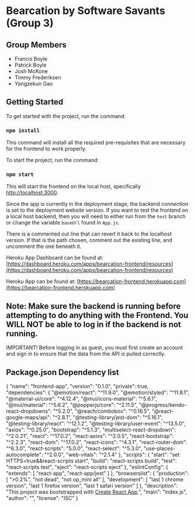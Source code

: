 # Bearcation by Software Savants (Group 3)

## Group Members 
- Francis Boyle
- Patrick Boyle
- Josh McKone
- Timmy Frederiksen
- Yangzekun Gao

## Getting Started

To get started with the project, run the command:

### `npm install`

This command will install all the required pre-requisites that are necessary for the frontend to work properly.

To start the project, run the command:

### `npm start`

This will start the frontend on the local host, specifically [http://localhost:3000](http://localhost:3000).

Since the app is currently in the deployment stage, the backend connection is set to the deployment website version. If you want to test the frontend on a local host backend, then you will need to either run from the `test` branch or change the variable `baseUrl` found in `App.js`.

There is a commented out line that can revert it back to the localhost version. If that is the path chosen, comment out the existing line, and uncomment the one beneath it.

Heroku App Dashboard can be found at: [https://dashboard.heroku.com/apps/bearcation-frontend/resources](https://dashboard.heroku.com/apps/bearcation-frontend/resources)

Heroku App can be found at: [https://bearcation-frontend.herokuapp.com](https://bearcation-frontend.herokuapp.com)

## **Note: Make sure the backend is running before attempting to do anything with the Frontend. You WILL NOT be able to log in if the backend is not running.**
IMPORTANT! Before logging in as guest, you must first create an account and sign in to ensure that the data from the API is pulled correctly.


## Package.json Dependency list
{
  "name": "frontend-app",
  "version": "0.1.0",
  "private": true,
  "dependencies": {
    "@emotion/react": "^11.9.0",
    "@emotion/styled": "^11.8.1",
    "@material-ui/core": "^4.12.4",
    "@mui/icons-material": "^5.6.1",
    "@mui/material": "^5.6.2",
    "@popperjs/core": "^2.11.5",
    "@progress/kendo-react-dropdowns": "^5.2.0",
    "@reach/combobox": "^0.16.5",
    "@react-google-maps/api": "^2.8.1",
    "@testing-library/jest-dom": "^5.16.1",
    "@testing-library/react": "^12.1.2",
    "@testing-library/user-event": "^13.5.0",
    "axios": "^0.25.0",
    "bootstrap": "^5.1.3",
    "multiselect-react-dropdown": "^2.0.21",
    "react": "^17.0.2",
    "react-axios": "^2.0.5",
    "react-bootstrap": "^2.2.3",
    "react-dom": "^17.0.2",
    "react-icons": "^4.3.1",
    "react-router-dom": "^6.3.0",
    "react-scripts": "5.0.0",
    "react-select": "^5.3.0",
    "use-places-autocomplete": "^2.0.0",
    "web-vitals": "^2.1.4"
  },
  "scripts": {
    "start": "set HTTPS=true&&react-scripts start",
    "build": "react-scripts build",
    "test": "react-scripts test",
    "eject": "react-scripts eject"
  },
  "eslintConfig": {
    "extends": [
      "react-app",
      "react-app/jest"
    ]
  },
  "browserslist": {
    "production": [
      ">0.2%",
      "not dead",
      "not op_mini all"
    ],
    "development": [
      "last 1 chrome version",
      "last 1 firefox version",
      "last 1 safari version"
    ]
  },
  "description": "This project was bootstrapped with [Create React App](https://github.com/facebook/create-react-app).",
  "main": "index.js",
  "author": "",
  "license": "ISC"
}
